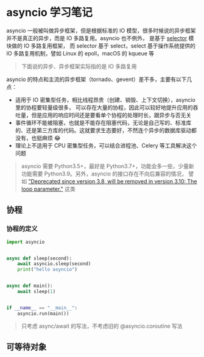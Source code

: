 # asyncio 学习笔记

asyncio 一般被叫做异步框架，但是根据标准的 IO 模型，很多时候说的异步框架并不是真正的异步，而是 IO 多路复用。asyncio 也不例外，
是基于 [selector](https://github.com/python/cpython/blob/3.9/Lib/asyncio/selector_events.py) 模块做的 IO 多路复用框架，
而 selector 基于 select，select 基于操作系统提供的 IO 多路复用机制，譬如 Linux 的 epoll，macOS 的 kqueue 等

> 下面说的异步、异步框架实际指的是 IO 多路复用

asyncio 的特点和主流的异步框架（tornado、gevent）差不多，主要有以下几点：

- 适用于 IO 密集型任务，相比线程昂贵（创建、销毁、上下文切换），asyncio 里的协程要轻量级很多，
可以存在大量的协程，因此可以较好地提升应用的吞吐量，但是应用的响应时间还是要看单个协程的处理时长，跟异步与否无关
- 事件循环不能被阻塞，也就是不能存在阻塞代码，无论是自己写的、标准库的、还是第三方库的代码。这就要求生态要好，不然连个异步的数据库驱动都没有，也挺麻烦 😂
- 理论上不适用于 CPU 密集型任务，可以结合进程池、Celery 等工具解决这个问题

> asyncio 需要 Python3.5+，最好是 Python3.7+，功能会多一些，少量新功能需要 Python3.9。另外，asyncio 的接口存在不向后兼容的情况，
> 譬如 ["Deprecated since version 3.8, will be removed in version 3.10: The loop parameter."](https://docs.python.org/3/library/asyncio-task.html#asyncio.sleep) 这类

## 协程

### 协程的定义

```python
import asyncio


async def sleep(second):
    await asyncio.sleep(second)
    print("hello asyncio")


async def main():
    await sleep(1)


if __name__ == "__main__":
    asyncio.run(main())
```

> 只考虑 async/await 的写法，不考虑旧的 @asyncio.coroutine 写法

## 可等待对象
